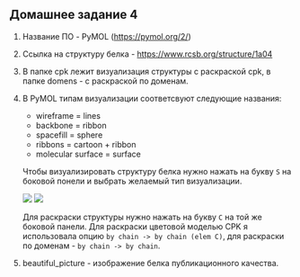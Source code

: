 ## **Домашнее задание 4**

1. Название ПО - PyMOL (https://pymol.org/2/)
2. Ссылка на структуру белка - https://www.rcsb.org/structure/1a04
3. В папке cpk лежит визуализация структуры с раскраской cpk, в папке domens - с раскраской по доменам.
4. В PyMOL типам визуализации соответсвуют следующие названия:

   - wireframe = lines
   - backbone = ribbon
   - spacefill = sphere
   - ribbons = cartoon + ribbon
   - molecular surface = surface

   Чтобы визуализировать структуру белка нужно нажать на букву `S` на боковой понели и выбрать желаемый тип визуализации.

   ![](https://i.imgur.com/I3fGqjw.png)
   ![](https://i.imgur.com/FqgH0XM.png)

   Для раскраски структуры нужно нажать на букву `C` на той же боковой панели.
   Для раскраски цветовой моделью CPK я использовала опцию `by chain -> by chain (elem C)`, для раскраски по доменам - `by chain -> by chain`.

5. beautiful_picture - изображение белка публикационного качества.
